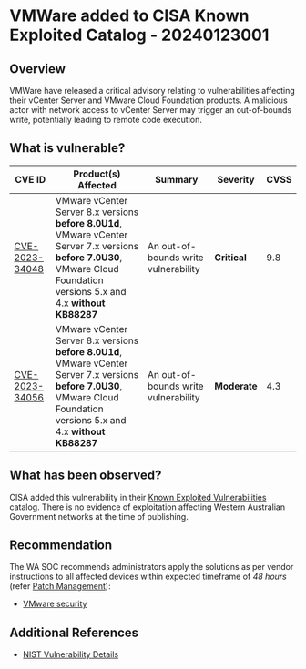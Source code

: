 # VMWare added to CISA Known Exploited Catalog - 20240123001

## Overview

VMWare have released a critical advisory relating to vulnerabilities affecting their vCenter Server and VMware Cloud Foundation products. A malicious actor with network access to vCenter Server may trigger an out-of-bounds write, potentially leading to remote code execution.

## What is vulnerable?

| CVE ID                                                            | Product(s) Affected                                                                                                                                                          | Summary                              | Severity     | CVSS |
| ----------------------------------------------------------------- | ---------------------------------------------------------------------------------------------------------------------------------------------------------------------------- | ------------------------------------ | ------------ | ---- |
| [CVE-2023-34048](https://nvd.nist.gov/vuln/detail/CVE-2023-34048) | VMware vCenter Server 8.x versions **before 8.0U1d**, VMware vCenter Server 7.x versions **before 7.0U30**, VMware Cloud Foundation versions 5.x and 4.x **without KB88287** | An out-of-bounds write vulnerability | **Critical** | 9.8  |
| [CVE-2023-34056](https://nvd.nist.gov/vuln/detail/CVE-2023-34056) | VMware vCenter Server 8.x versions **before 8.0U1d**, VMware vCenter Server 7.x versions **before 7.0U30**, VMware Cloud Foundation versions 5.x and 4.x **without KB88287** | An out-of-bounds write vulnerability | **Moderate** | 4.3  |

## What has been observed?

CISA added this vulnerability in their [Known Exploited Vulnerabilities](https://www.cisa.gov/known-exploited-vulnerabilities-catalog) catalog. There is no evidence of exploitation affecting Western Australian Government networks at the time of publishing.

## Recommendation

The WA SOC recommends administrators apply the solutions as per vendor instructions to all affected devices within expected timeframe of *48 hours* (refer [Patch Management](../guidelines/patch-management.md)):

- [VMware security](https://www.vmware.com/security/advisories/VMSA-2023-0023.html)

## Additional References

- [NIST Vulnerability Details ](https://nvd.nist.gov/vuln/detail/CVE-2023-34056)
